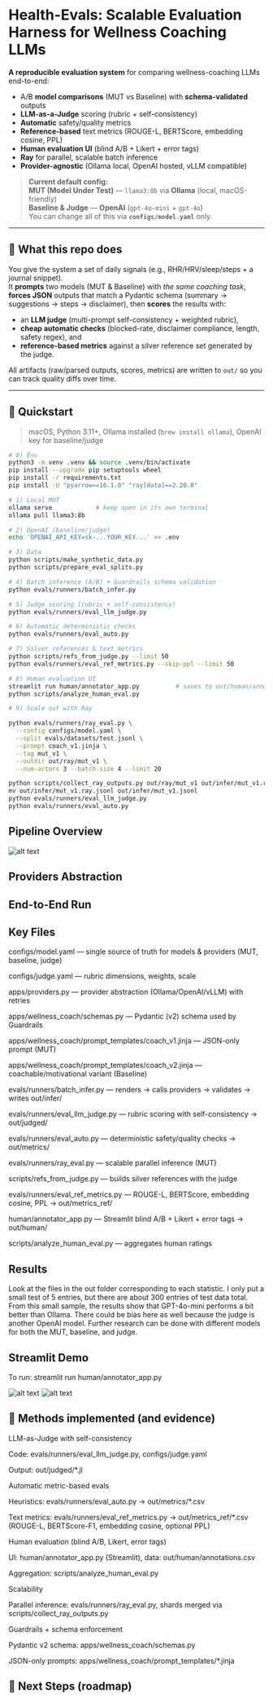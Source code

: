 # Health-Evals: Scalable Evaluation Harness for Wellness Coaching LLMs

**A reproducible evaluation system** for comparing wellness-coaching LLMs end-to-end:
- A/B **model comparisons** (MUT vs Baseline) with **schema-validated** outputs
- **LLM-as-a-Judge** scoring (rubric + self-consistency)
- **Automatic** safety/quality metrics
- **Reference-based** text metrics (ROUGE-L, BERTScore, embedding cosine, PPL)
- **Human evaluation UI** (blind A/B + Likert + error tags)
- **Ray** for parallel, scalable batch inference
- **Provider-agnostic** (Ollama local, OpenAI hosted, vLLM compatible)

> **Current default config:**  
> **MUT (Model Under Test)** — `llama3:8b` via **Ollama** (local, macOS-friendly)  
> **Baseline & Judge** — **OpenAI** (`gpt-4o-mini` + `gpt-4o`)  
> You can change all of this via **`configs/model.yaml`** only.

---

## 🔎 What this repo does

You give the system a set of daily signals (e.g., RHR/HRV/sleep/steps + a journal snippet).  
It **prompts** two models (MUT & Baseline) with *the same coaching task*, **forces JSON** outputs that match a Pydantic schema (summary → suggestions → steps → disclaimer), then **scores** the results with:
- an **LLM judge** (multi-prompt self-consistency + weighted rubric),
- **cheap automatic checks** (blocked-rate, disclaimer compliance, length, safety regex), and
- **reference-based metrics** against a silver reference set generated by the judge.

All artifacts (raw/parsed outputs, scores, metrics) are written to `out/` so you can track quality diffs over time.

---

## 🧭 Quickstart

> macOS, Python 3.11+, Ollama installed (`brew install ollama`), OpenAI key for baseline/judge

```bash
# 0) Env
python3 -m venv .venv && source .venv/bin/activate
pip install --upgrade pip setuptools wheel
pip install -r requirements.txt
pip install -U "pyarrow==16.1.0" "ray[data]==2.20.0"

# 1) Local MUT
ollama serve            # keep open in its own terminal
ollama pull llama3:8b

# 2) OpenAI (baseline/judge)
echo 'OPENAI_API_KEY=sk-...YOUR_KEY...' >> .env

# 3) Data
python scripts/make_synthetic_data.py
python scripts/prepare_eval_splits.py

# 4) Batch inference (A/B) + Guardrails schema validation
python evals/runners/batch_infer.py

# 5) Judge scoring (rubric + self-consistency)
python evals/runners/eval_llm_judge.py

# 6) Automatic deterministic checks
python evals/runners/eval_auto.py

# 7) Silver references & text metrics
python scripts/refs_from_judge.py --limit 50
python evals/runners/eval_ref_metrics.py --skip-ppl --limit 50

# 8) Human evaluation UI
streamlit run human/annotator_app.py          # saves to out/human/annotations.csv
python scripts/analyze_human_eval.py

# 9) Scale out with Ray

python evals/runners/ray_eval.py \
  --config configs/model.yaml \
  --split evals/datasets/test.jsonl \
  --prompt coach_v1.jinja \
  --tag mut_v1 \
  --outdir out/ray/mut_v1 \
  --num-actors 3 --batch-size 4 --limit 20

python scripts/collect_ray_outputs.py out/ray/mut_v1 out/infer/mut_v1.ray.jsonl
mv out/infer/mut_v1.ray.jsonl out/infer/mut_v1.jsonl
python evals/runners/eval_llm_judge.py
python evals/runners/eval_auto.py
```

## Pipeline Overview

![alt text]()

## Providers Abstraction

## End-to-End Run

## Key Files

configs/model.yaml — single source of truth for models & providers (MUT, baseline, judge)

configs/judge.yaml — rubric dimensions, weights, scale

apps/providers.py — provider abstraction (Ollama/OpenAI/vLLM) with retries

apps/wellness_coach/schemas.py — Pydantic (v2) schema used by Guardrails

apps/wellness_coach/prompt_templates/coach_v1.jinja — JSON-only prompt (MUT)

apps/wellness_coach/prompt_templates/coach_v2.jinja — coachable/motivational variant (Baseline)

evals/runners/batch_infer.py — renders → calls providers → validates → writes out/infer/

evals/runners/eval_llm_judge.py — rubric scoring with self-consistency → out/judged/

evals/runners/eval_auto.py — deterministic safety/quality checks → out/metrics/

evals/runners/ray_eval.py — scalable parallel inference (MUT)

scripts/refs_from_judge.py — builds silver references with the judge

evals/runners/eval_ref_metrics.py — ROUGE-L, BERTScore, embedding cosine, PPL → out/metrics_ref/

human/annotator_app.py — Streamlit blind A/B + Likert + error tags → out/human/

scripts/analyze_human_eval.py — aggregates human ratings

## Results

Look at the files in the out folder corresponding to each statistic. I only put a small test of 5 entries, but there are about 300 entries of test data total. From this small sample, the results show that GPT-4o-mini performs a bit better than Ollama. There could be bias here as well because the judge is another OpenAI model. Further research can be done with different models for both the MUT, baseline, and judge. 

## Streamlit Demo

To run: streamlit run human/annotator_app.py

![alt text]()
![alt text]()

## 🧠 Methods implemented (and evidence)

LLM-as-Judge with self-consistency

  Code: evals/runners/eval_llm_judge.py, configs/judge.yaml
  
  Output: out/judged/*.jl
  
Automatic metric-based evals
  
  Heuristics: evals/runners/eval_auto.py → out/metrics/*.csv

  Text metrics: evals/runners/eval_ref_metrics.py → out/metrics_ref/*.csv
  (ROUGE-L, BERTScore-F1, embedding cosine, optional PPL)

Human evaluation (blind A/B, Likert, error tags)
  
  UI: human/annotator_app.py (Streamlit), data: out/human/annotations.csv

  Aggregation: scripts/analyze_human_eval.py

Scalability

  Parallel inference: evals/runners/ray_eval.py, shards merged via scripts/collect_ray_outputs.py

Guardrails + schema enforcement

  Pydantic v2 schema: apps/wellness_coach/schemas.py

  JSON-only prompts: apps/wellness_coach/prompt_templates/*.jinja

## 🧭 Next Steps (roadmap)


